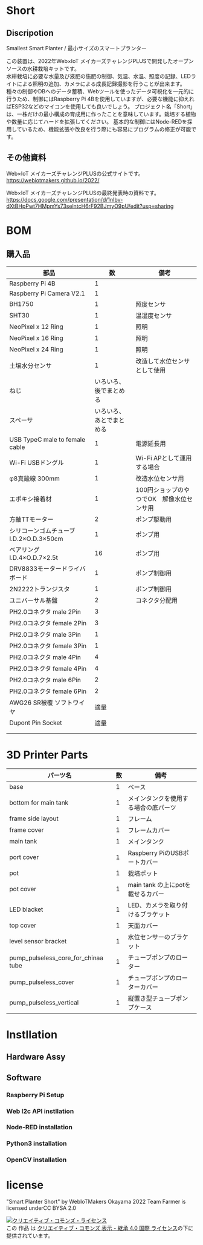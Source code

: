 # Short
## Discripotion
Smallest Smart Planter / 最小サイズのスマートプランター

この装置は、2022年Web×IoT メイカーズチャレンジPLUSで開発したオープンソースの水耕栽培キットです。<BR>
水耕栽培に必要な水量及び液肥の施肥の制御、気温、水温、照度の記録、LEDライトによる照明の追加、カメラによる成長記録撮影を行うことが出来ます。  
種々の制御やDBへのデータ蓄積、Webツールを使ったデータ可視化を一元的に行うため、制御にはRaspberry Pi 4Bを使用していますが、必要な機能に抑えればESP32などのマイコンを使用しても良いでしょう。
プロジェクト名「Short」は、一株だけの最小構成の育成用に作ったことを意味しています。栽培する植物や数量に応じてハードを拡張してください。
基本的な制御にはNode-REDを採用しているため、機能拡張や改良を行う際にも容易にプログラムの修正が可能です。

## その他資料
Web×IoT メイカーズチャレンジPLUSの公式サイトです。
https://webiotmakers.github.io/2022/

Web×IoT メイカーズチャレンジPLUSの最終発表時の資料です。
https://docs.google.com/presentation/d/1nIbv-dXtBHpPwt7HMpmYs73selntcH6rF92BJmyO9pU/edit?usp=sharing


# BOM
## 購入品
|部品|数|備考|
|-|-|-|
|Raspberry Pi 4B|1||
|Raspberry Pi Camera V2.1|1||
|BH1750|1|照度センサ|
|SHT30|1|温湿度センサ|
|NeoPixel x 12 Ring|1|照明|
|NeoPixel x 16 Ring|1|照明|
|NeoPixel x 24 Ring|1|照明|
|土壌水分センサ|1|改造して水位センサとして使用|
|ねじ|いろいろ、後でまとめる||
|スペーサ|いろいろ、あとでまとめる||
|USB TypeC male to female cable|1|電源延長用|
|Wi-Fi USBドングル|1|Wi-Fi APとして運用する場合|
|φ8真鍮線 300mm|1|改造水位センサ用|
|エポキシ接着材|1|100円ショップのやつでOK　解像水位センサ用|
|方軸TTモーター|2|ポンプ駆動用|
|シリコーンゴムチューブ I.D.2×O.D.3×50cm|1|ポンプ用|
|ベアリング I.D.4×O.D.7×2.5t|16|ポンプ用|
|DRV8833モータードライバボード|1|ポンプ制御用|
|2N2222トランジスタ|1|ポンプ制御用|
|ユニバーサル基盤|2|コネクタ分配用|
|PH2.0コネクタ male 2Pin|3||
|PH2.0コネクタ female 2Pin|3||
|PH2.0コネクタ male 3Pin|1||
|PH2.0コネクタ female 3Pin|1||
|PH2.0コネクタ male 4Pin|4||
|PH2.0コネクタ female 4Pin|4||
|PH2.0コネクタ male 6Pin|2||
|PH2.0コネクタ female 6Pin|2||
|AWG26 SR被覆 ソフトワイヤ|適量||
|Dupont Pin Socket|適量||
||||
||||


# 3D Printer Parts
|パーツ名|数|備考|
|-|-|-|
|base|1|ベース|
|bottom for main tank|1|メインタンクを使用する場合の底パーツ|
|frame side layout|1|フレーム|
|frame cover|1|フレームカバー|
|main tank|1|メインタンク|
|port cover|1|Raspberry PiのUSBポートカバー|
|pot|1|栽培ポット|
|pot cover|1|main tank の上にpotを載せるカバー|
|LED blacket|1|LED、カメラを取り付けるブラケット|
|top cover|1|天面カバー|
|level sensor bracket|1|水位センサーのブラケット|
|pump_pulseless_core_for_chinaa tube|1|チューブポンプのローター|
|pump_pulseless_cover|1|チューブポンプのローターカバー|
|pump_pulseless_vertical|1|縦置き型チューブポンプケース|

# Instllation
## Hardware Assy

## Software
### Raspberry Pi Setup

### Web I2c API instllation

### Node-RED installation

### Python3 installation

### OpenCV installation


# license
"Smart Planter Short" by WebIoTMakers Okayama 2022 Team Farmer is licensed underCC BYSA 2.0﻿

<a rel="license" href="http://creativecommons.org/licenses/by-sa/4.0/"><img alt="クリエイティブ・コモンズ・ライセンス" style="border-width:0" src="https://i.creativecommons.org/l/by-sa/4.0/88x31.png" /></a><br />この 作品 は <a rel="license" href="http://creativecommons.org/licenses/by-sa/4.0/">クリエイティブ・コモンズ 表示 - 継承 4.0 国際 ライセンス</a>の下に提供されています。


